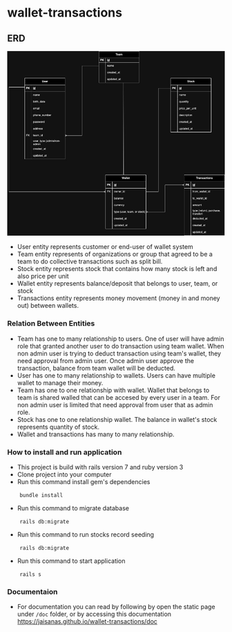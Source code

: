 # wallet-transactions

## ERD

![wallet transactions database design](./erd.jpg)

- User entity represents customer or end-user of wallet system
- Team entity represents of organizations or group that agreed to be a team to do collective transactions such as split bill.
- Stock entity represents stock that contains how many stock is left and also price per unit
- Wallet entity represents balance/deposit that belongs to user, team, or stock
- Transactions entity represents money movement (money in and money out) between wallets.

### Relation Between Entities

- Team has one to many relationship to users. One of user will have admin role that granted another user to do transaction using team wallet. When non admin user is trying to deduct transaction using team's wallet, they need approval from admin user. Once admin user approve the transaction, balance from team wallet will be deducted.
- User has one to many relationship to wallets. Users can have multiple wallet to manage their money.
- Team has one to one relationship with wallet. Wallet that belongs to team is shared walled that can be accesed by every user in a team. For non admin user is limited that need approval from user that as admin role.
- Stock has one to one relationship wallet. The balance in wallet's stock represents quantity of stock.
- Wallet and transactions has many to many relationship.

### How to install and run application

- This project is build with rails version 7 and ruby version 3
- Clone project into your computer
- Run this command install gem's dependencies

```
    bundle install
```

- Run this command to migrate database

```
    rails db:migrate
```

- Run this command to run stocks record seeding

```
    rails db:migrate
```

- Run this command to start application

```
    rails s
```

### Documentaion

- For documentation you can read by following by open the static page under `/doc` folder, or by accessing this documentation https://jaisanas.github.io/wallet-transactions/doc
